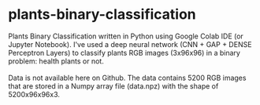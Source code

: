 # plants-binary-classification
Plants Binary Classification written in Python using Google Colab IDE (or Jupyter Notebook). I've used a deep neural network (CNN + GAP + DENSE Perceptron Layers) to classify plants RGB images (3x96x96) in a binary problem: health plants or not.
\
\
Data is not available here on Github. The data contains 5200 RGB images that are stored in a Numpy array file (data.npz) with the shape of 5200x96x96x3.
